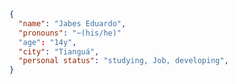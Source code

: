 <!--
**Watts8bits/Watts8bits** is a ✨ _special_ ✨ repository because its `README.md` (this file) appears on your GitHub profile.

Here are some ideas to get you started:

- 🔭 I’m currently working on ...
- 🌱 I’m currently learning ...
- 👯 I’m looking to collaborate on ...
- 🤔 I’m looking for help with ...
- 💬 Ask me about ...
- 📫 How to reach me: ...
- 😄 Pronouns: ...
- ⚡ Fun fact: ...
-->
~~~json
{
  "name": "Jabes Eduardo",
  "pronouns": "~(his/he)"
  "age": "14y",
  "city": "Tianguá",
  "personal status": "studying, Job, developing",
}
